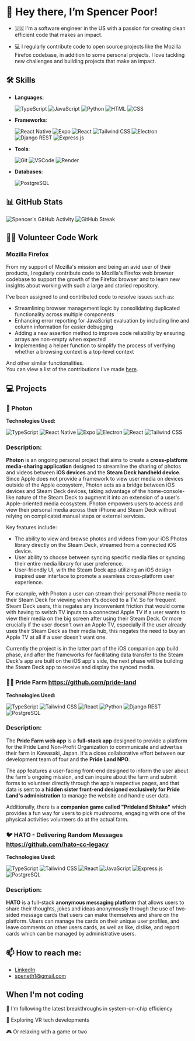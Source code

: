 # 👋 Hey there, I’m Spencer Poor!
- 🇺🇸 I'm a software engineer in the US with a passion for creating clean efficient code that makes an impact.

- 💻 I regularly contribute code to open source projects like the Mozilla Firefox codebase, in addition to some personal projects.
  I love tackling new challenges and building projects that make an impact.

## 🛠 Skills
- **Languages**:

  ![TypeScript](https://img.shields.io/badge/TypeScript-3178C6?style=for-the-badge&logo=typescript&logoColor=white)
  ![JavaScript](https://img.shields.io/badge/JavaScript-F7DF1E?style=for-the-badge&logo=javascript&logoColor=black)
  ![Python](https://img.shields.io/badge/Python-3776AB?style=for-the-badge&logo=python&logoColor=white)
  ![HTML](https://img.shields.io/badge/HTML5-E34F26?style=for-the-badge&logo=html5&logoColor=white)
  ![CSS](https://img.shields.io/badge/CSS3-1572B6?style=for-the-badge&logo=css3&logoColor=white)

- **Frameworks**:

  ![React Native](https://img.shields.io/badge/React%20Native-darkblue?logo=react&logoColor=white&style=for-the-badge)
  ![Expo](https://img.shields.io/badge/Expo-000020?style=for-the-badge&logo=expo&logoColor=white)
  ![React](https://img.shields.io/badge/React-61DAFB?style=for-the-badge&logo=react&logoColor=black)
  ![Tailwind CSS](https://img.shields.io/badge/TailwindCSS-06B6D4?style=for-the-badge&logo=tailwindcss&logoColor=white)
  ![Electron](https://img.shields.io/badge/Electron-47848F?style=for-the-badge&logo=electron&logoColor=white)
  ![Django REST](https://img.shields.io/badge/Django_REST-092E20?style=for-the-badge&logo=django&logoColor=white)
  ![Express.js](https://img.shields.io/badge/Express.js-000000?style=for-the-badge&logo=express&logoColor=white)

- **Tools**:

  ![Git](https://img.shields.io/badge/Git-F05032?style=for-the-badge&logo=git&logoColor=white)
  ![VSCode](https://img.shields.io/badge/VSCode-007ACC?style=for-the-badge&logo=visual-studio-code&logoColor=white)
  ![Render](https://img.shields.io/badge/Render-00979D?style=for-the-badge&logo=render&logoColor=white)

- **Databases**:

  ![PostgreSQL](https://img.shields.io/badge/PostgreSQL-4169E1?style=for-the-badge&logo=postgresql&logoColor=white)

## 📊 GitHub Stats
![Spencer's GitHub Activity](https://github-readme-stats.vercel.app/api?username=SpencerPoor&show_icons=true&theme=radical)
![GitHub Streak](https://github-readme-streak-stats.herokuapp.com/?user=SpencerPoor&theme=radical)

## 👨‍💻 Volunteer Code Work

### Mozilla Firefox
From my support of Mozilla's mission and being an avid user of their products, I regularly contribute code to Mozilla's Firefox web browser codebase to support the growth of the Firefox browser and to learn new insights about working with such a large and storied repository.

I've been assigned to and contributed code to resolve issues such as:<br/>
- Streamlining browser management logic by consolidating duplicated functionality across multiple components<br/>
- Enhancing error reporting for JavaScript evaluation by including line and column information for easier debugging<br/>
- Adding a new assertion method to improve code reliability by ensuring arrays are non-empty when expected<br/>
- Implementing a helper function to simplify the process of verifying whether a browsing context is a top-level context

And other similar functionalities.<br/>
You can view a list of the contributions I've made [here](https://bugzilla.mozilla.org/buglist.cgi?query_format=advanced&emailtype1=exact&emailassigned_to1=1&email1=speneth1%40gmail.com&list_id=17435007).

## 💻 Projects

### 📸 Photon

**Technologies Used:**<br/>

![TypeScript](https://img.shields.io/badge/TypeScript-3178C6?style=for-the-badge&logo=typescript&logoColor=white)
![React Native](https://img.shields.io/badge/React%20Native-darkblue?logo=react&logoColor=white&style=for-the-badge)
![Expo](https://img.shields.io/badge/Expo-000020?style=for-the-badge&logo=expo&logoColor=white)
![Electron](https://img.shields.io/badge/Electron-47848F?style=for-the-badge&logo=electron&logoColor=white)
![React](https://img.shields.io/badge/React-61DAFB?style=for-the-badge&logo=react&logoColor=black)
![Tailwind CSS](https://img.shields.io/badge/TailwindCSS-06B6D4?style=for-the-badge&logo=tailwindcss&logoColor=white)

### **Description:**

**Photon** is an ongoing personal project that aims to create a **cross-platform media-sharing application** designed to streamline the sharing of photos and videos between **iOS devices** and the **Steam Deck handheld device**. Since Apple does not provide a framework to view user media on devices outside of the Apple ecosystem, Photon acts as a bridge between iOS devices and Steam Deck devices, taking advantage of the home-console-like nature of the Steam Deck to augment it into an extension of a user's Apple-oriented media ecosystem. Photon empowers users to access and view their personal media across their iPhone and Steam Deck without relying on complicated manual steps or external services.

Key features include:<br/>
- The ability to view and browse photos and videos from your iOS Photos library directly on the Steam Deck, streamed from a connected iOS device.<br/>
- User ability to choose between syncing specific media files or syncing their entire media library for user preference.<br/>
- User-friendly UI, with the Steam Deck app utilizing an iOS design inspired user interface to promote a seamless cross-platform user experience.

For example, with Photon a user can stream their personal iPhone media to their Steam Deck for viewing when it's docked to a TV. So for frequent Steam Deck users, this negates any inconvenient friction that would come with having to switch TV inputs to a connected Apple TV if a user wants to view their media on the big screen after using their Steam Deck. Or more crucially if the user doesn't own an Apple TV, especially if the user already uses their Steam Deck as their media hub, this negates the need to buy an Apple TV at all if a user doesn't want one.

Currently the project is in the latter part of the iOS companion app build phase, and after the frameworks for facilitating data transfer to the Steam Deck's app are built on the iOS app's side, the next phase will be building the Steam Deck app to receive and display the synced media.

### 🧑‍🌾 Pride Farm https://github.com/pride-land

**Technologies Used:**<br/>

![TypeScript](https://img.shields.io/badge/TypeScript-3178C6?style=for-the-badge&logo=typescript&logoColor=white)
![Tailwind CSS](https://img.shields.io/badge/TailwindCSS-06B6D4?style=for-the-badge&logo=tailwindcss&logoColor=white)
![React](https://img.shields.io/badge/React-61DAFB?style=for-the-badge&logo=react&logoColor=black)
![Python](https://img.shields.io/badge/Python-3776AB?style=for-the-badge&logo=python&logoColor=white)
![Django REST](https://img.shields.io/badge/Django_REST-092E20?style=for-the-badge&logo=django&logoColor=white)
![PostgreSQL](https://img.shields.io/badge/PostgreSQL-4169E1?style=for-the-badge&logo=postgresql&logoColor=white)

### **Description:**

The **Pride Farm web app** is a **full-stack app** designed to provide a platform for the Pride Land Non-Profit Organization to communicate and advertise their farm in Kawasaki, Japan. It's a close collaborative effort between our development team of four and the **Pride Land NPO**. 

The app features a user-facing front-end designed to inform the user about the farm's ongoing mission, and can inquire about the farm and submit forms to volunteer directly through the app's respective pages, and that data is sent to a **hidden sister front-end designed exclusively for Pride Land's administration** to manage the website and handle user data.

Additionally, there is a **companion game called "Prideland Shitake"** which provides a fun way for users to pick mushrooms, engaging with one of the physical activities volunteers do at the actual farm.

### 🐦 HATO - Delivering Random Messages https://github.com/hato-cc-legacy

**Technologies Used:**<br/>

![TypeScript](https://img.shields.io/badge/TypeScript-3178C6?style=for-the-badge&logo=typescript&logoColor=white)
![Tailwind CSS](https://img.shields.io/badge/TailwindCSS-06B6D4?style=for-the-badge&logo=tailwindcss&logoColor=white)
![React](https://img.shields.io/badge/React-61DAFB?style=for-the-badge&logo=react&logoColor=black)
![JavaScript](https://img.shields.io/badge/JavaScript-F7DF1E?style=for-the-badge&logo=javascript&logoColor=black)
![Express.js](https://img.shields.io/badge/Express.js-000000?style=for-the-badge&logo=express&logoColor=white)
![PostgreSQL](https://img.shields.io/badge/PostgreSQL-4169E1?style=for-the-badge&logo=postgresql&logoColor=white)

### **Description:** 

**HATO** is a full-stack **anonymous messaging platform** that allows users to share their thoughts, jokes and ideas anonymously through the use of two-sided message cards that users can make themselves and share on the platform. Users can manage the cards on their unique user profiles, and leave comments on other users cards, as well as like, dislike, and report cards which can be managed by administrative users.

## 📫 How to reach me:
- [LinkedIn](https://www.linkedin.com/in/spencer-poor/)
- speneth1@gmail.com

## When I'm not coding
 📱 I'm following the latest breakthroughs in system-on-chip efficiency
 
 🥽 Exploring VR tech developments
 
 🎮 Or relaxing with a game or two

<!---
SpencerPoor/SpencerPoor is a ✨ special ✨ repository because its `README.md` (this file) appears on your GitHub profile.
You can click the Preview link to take a look at your changes.
--->

